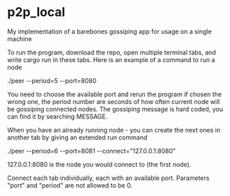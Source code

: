 # p2p_local
My implementation of a barebones gossiping app for usage on a single machine

To run the program, download the repo, open multiple terminal tabs, and write cargo run in these tabs. 
Here is an example of a command to run a node

./peer --period=5 --port=8080

You need to choose the available port and rerun the program if chosen the wrong one, the period number are seconds of how often current node will be gossiping connected nodes. The gossiping message is hard coded, you can find it by searching MESSAGE.

When you have an already running node - you can create the next ones in another tab by giving an extended run command

./peer --period=6 --port=8081 --connect="127.0.0.1:8080"

127.0.0.1:8080 is the node you would connect to (the first node).

Connect each tab individually, each with an available port. Parameters "port" and "period" are not allowed to be 0.
